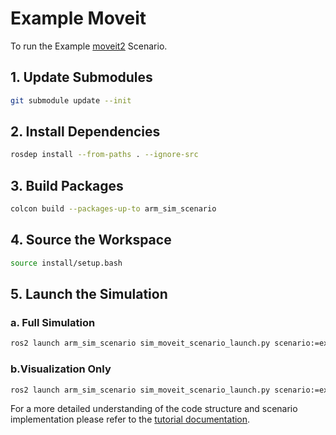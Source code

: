 # Example Moveit

To run the Example [moveit2](https://moveit.picknik.ai/main/index.html)  Scenario.

## 1. Update Submodules

```bash
git submodule update --init
```

## 2. Install Dependencies

```bash
rosdep install --from-paths . --ignore-src
```

## 3. Build Packages

```bash
colcon build --packages-up-to arm_sim_scenario
```

## 4. Source the Workspace

```bash
source install/setup.bash
```

## 5. Launch the Simulation

### a. Full Simulation

```bash
ros2 launch arm_sim_scenario sim_moveit_scenario_launch.py scenario:=examples/example_moveit/example_moveit.osc
```

### b.Visualization Only

```bash
ros2 launch arm_sim_scenario sim_moveit_scenario_launch.py scenario:=examples/example_moveit/example_moveit.osc ros2_control_hardware_type:=mock_components use_rviz:=true
```

For a more detailed understanding of the code structure and scenario implementation please refer to the [tutorial documentation](https://intellabs.github.io/scenario_execution/tutorials.html).
